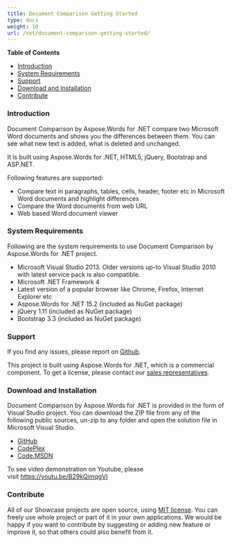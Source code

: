 ```yaml
---
title: Document Comparison Getting Started
type: docs
weight: 10
url: /net/document-comparison-getting-started/
---
```


**Table of Contents**

- [Introduction](#DocumentComparisonGettingStarted-Introduction)
- [System Requirements](#DocumentComparisonGettingStarted-SystemRequirements)
- [Support](#DocumentComparisonGettingStarted-Support)
- [Download and Installation](#DocumentComparisonGettingStarted-DownloadandInstallation)
- [Contribute](#DocumentComparisonGettingStarted-Contribute)
### **Introduction**
Document Comparison by Aspose.Words for .NET compare two Microsoft Word documents and shows you the differences between them. You can see what new text is added, what is deleted and unchanged.

It is built using Aspose.Words for .NET, HTML5, jQuery, Bootstrap and ASP.NET.

Following features are supported:

- Compare text in paragraphs, tables, cells, header, footer etc in Microsoft Word documents and highlight differences
- Compare the Word documents from web URL
- Web based Word document viewer
### **System Requirements**
Following are the system requirements to use Document Comparison by Aspose.Words for .NET project.

- Microsoft Visual Studio 2013. Older versions up-to Visual Studio 2010 with latest service pack is also compatible.
- Microsoft .NET Framework 4
- Latest version of a popular browser like Chrome, Firefox, Internet Explorer etc
- Aspose.Words for .NET 15.2 (included as NuGet package)
- jQuery 1.11 (included as NuGet package)
- Bootstrap 3.3 (included as NuGet package)
### **Support**
If you find any issues, please report on [Github](https://github.com/AsposeShowcase/Document_Comparison_by_Aspose_Words_for_NET/issues).

This project is built using Aspose.Words for .NET, which is a commercial component. To get a license, please contact our [sales representatives](http://www.aspose.com/community/forums/aspose.purchase/220/showforum.aspx).
### **Download and Installation**
Document Comparison by Aspose.Words for .NET is provided in the form of Visual Studio project. You can download the ZIP file from any of the following public sources, un-zip to any folder and open the solution file in Microsoft Visual Studio.

- [GitHub](https://github.com/aspose-words/Aspose.Words-for-.NET)
- [CodePlex](https://worddocumentcomparison.codeplex.com/)
- [Code.MSDN](https://code.msdn.microsoft.com/Document-Comparison-by-b4c49161)

To see video demonstration on Youtube, please visit <https://youtu.be/B29kQimqgVI>
### **Contribute**
All of our Showcase projects are open source, using [MIT license](https://worddocumentcomparison.codeplex.com/license). You can freely use whole project or part of it in your own applications. We would be happy if you want to contribute by suggesting or adding new feature or improve it, so that others could also benefit from it.
